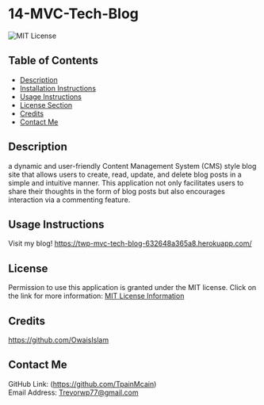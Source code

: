 # 14-MVC-Tech-Blog
![MIT License](https://img.shields.io/badge/license-MIT-important)

## Table of Contents
  - [Description](#description)
  - [Installation Instructions](#installation-instructions)
  - [Usage Instructions](#usage-instructions)
  - [License Section](#license)
  - [Credits](#credits)
  - [Contact Me](#contact-me)
  
## Description
a dynamic and user-friendly Content Management System (CMS) style blog site that allows users to create, read, update, and delete blog posts in a simple and intuitive manner. This application not only facilitates users to share their thoughts in the form of blog posts but also encourages interaction via a commenting feature.

## Usage Instructions
Visit my blog! https://twp-mvc-tech-blog-632648a365a8.herokuapp.com/

## License
Permission to use this application is granted under the MIT license.
Click on the link for more information: [MIT License Information](https://opensource.org/licenses/MIT)
  
## Credits
https://github.com/OwaisIslam

## Contact Me
GitHub Link: (https://github.com/TpainMcain)<br>
Email Address: <Trevorwp77@gmail.com>
